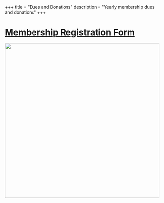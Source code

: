 +++
title = "Dues and Donations"
description = "Yearly membership dues and donations"
+++

# [Membership Registration Form](/libertyhill/img/2017membershipform.pdf) #

<img src="/libertyhill/img/join.jpg" width="500px"/>

